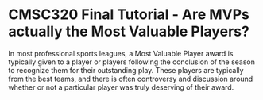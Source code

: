 # CMSC320 Final Tutorial - Are MVPs actually the Most Valuable Players?

In most professional sports leagues, a Most Valuable Player award is typically given to a player or players following the conclusion of the season to recognize them for their outstanding play.
These players are typically from the best teams, and there is often controversy and discussion around whether or not a particular player was truly deserving of their award.
